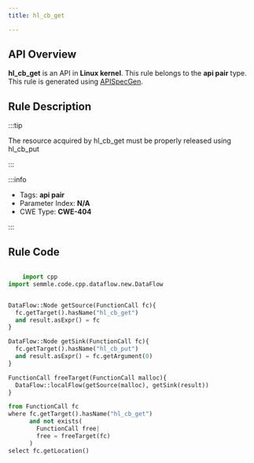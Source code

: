 ```yaml
---
title: hl_cb_get

---
```



## API Overview
**hl_cb_get** is an API in **Linux kernel**. This rule belongs to the **api pair** type. This rule is generated using [APISpecGen](../../tools/APISpecGen).
## Rule Description

:::tip

The resource acquired by hl_cb_get must be properly released using hl_cb_put

:::

:::info

- Tags: **api pair**
- Parameter Index: **N/A**
- CWE Type: **CWE-404**

:::

## Rule Code
```python

    import cpp
import semmle.code.cpp.dataflow.new.DataFlow


DataFlow::Node getSource(FunctionCall fc){
  fc.getTarget().hasName("hl_cb_get")
  and result.asExpr() = fc
}

DataFlow::Node getSink(FunctionCall fc){
  fc.getTarget().hasName("hl_cb_put")
  and result.asExpr() = fc.getArgument(0)
}

FunctionCall freeTarget(FunctionCall malloc){
  DataFlow::localFlow(getSource(malloc), getSink(result))
}

from FunctionCall fc
where fc.getTarget().hasName("hl_cb_get")
      and not exists(
        FunctionCall free| 
        free = freeTarget(fc)
      )
select fc.getLocation()

    
```